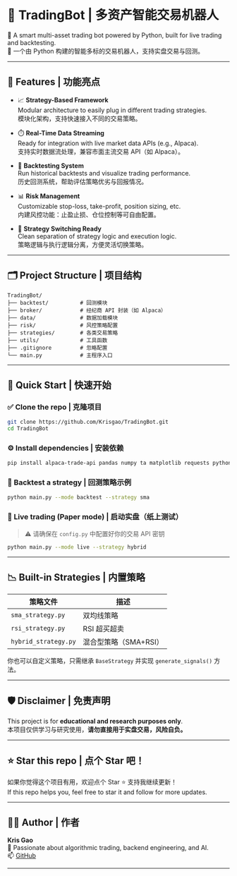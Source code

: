 # 🦾 TradingBot | 多资产智能交易机器人

🚀 A smart multi-asset trading bot powered by Python, built for live trading and backtesting.  
🚀 一个由 Python 构建的智能多标的交易机器人，支持实盘交易与回测。

---

## 📌 Features | 功能亮点

- 📈 **Strategy-Based Framework**  
  Modular architecture to easily plug in different trading strategies.  
  模块化架构，支持快速接入不同的交易策略。

- ⏱️ **Real-Time Data Streaming**  
  Ready for integration with live market data APIs (e.g., Alpaca).  
  支持实时数据流处理，兼容市面主流交易 API（如 Alpaca）。

- 🧪 **Backtesting System**  
  Run historical backtests and visualize trading performance.  
  历史回测系统，帮助评估策略优劣与回报情况。

- 📊 **Risk Management**  
  Customizable stop-loss, take-profit, position sizing, etc.  
  内建风控功能：止盈止损、仓位控制等可自由配置。

- 🧠 **Strategy Switching Ready**  
  Clean separation of strategy logic and execution logic.  
  策略逻辑与执行逻辑分离，方便灵活切换策略。

---

## 🗂️ Project Structure | 项目结构

```
TradingBot/
├── backtest/          # 回测模块
├── broker/            # 经纪商 API 封装（如 Alpaca）
├── data/              # 数据加载模块
├── risk/              # 风控策略配置
├── strategies/        # 各类交易策略
├── utils/             # 工具函数
├── .gitignore         # 忽略配置
└── main.py            # 主程序入口
```

---

## 🚀 Quick Start | 快速开始

### ✅ Clone the repo | 克隆项目

```bash
git clone https://github.com/Krisgao/TradingBot.git
cd TradingBot
```

### ⚙️ Install dependencies | 安装依赖

```bash
pip install alpaca-trade-api pandas numpy ta matplotlib requests python-dotenv
```

### 🧪 Backtest a strategy | 回测策略示例

```bash
python main.py --mode backtest --strategy sma
```

### 🔴 Live trading (Paper mode) | 启动实盘（纸上测试）

> ⚠️ 请确保在 `config.py` 中配置好你的交易 API 密钥

```bash
python main.py --mode live --strategy hybrid
```

---

## 📉 Built-in Strategies | 内置策略

| 策略文件 | 描述 |
|----------|------|
| `sma_strategy.py` | 双均线策略 |
| `rsi_strategy.py` | RSI 超买超卖 |
| `hybrid_strategy.py` | 混合型策略（SMA+RSI）|

你也可以自定义策略，只需继承 `BaseStrategy` 并实现 `generate_signals()` 方法。

---

## 🛡️ Disclaimer | 免责声明

This project is for **educational and research purposes only**.  
本项目仅供学习与研究使用，**请勿直接用于实盘交易，风险自负。**

---

## ⭐ Star this repo | 点个 Star 吧！

如果你觉得这个项目有用，欢迎点个 Star ⭐ 支持我继续更新！  
If this repo helps you, feel free to star it and follow for more updates.

---

## 🙋‍♂️ Author | 作者

**Kris Gao**  
🧠 Passionate about algorithmic trading, backend engineering, and AI.  
📫 [GitHub](https://github.com/Krisgao)

---
